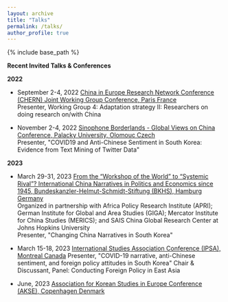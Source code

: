 ```yaml
---
layout: archive
title: "Talks"
permalink: /talks/
author_profile: true
---
```


{% include base_path %}

**Recent Invited Talks & Conferences**

**2022**

- September 2-4, 2022 [China in Europe Research Network Conference (CHERN) Joint Working Group Conference, Paris France](https://china-in-europe.net/chern-joint-working-group-conference-in-september-2022-at-inalco-paris/)   
Presenter, Working Group 4: Adaptation strategy II: Researchers on doing research on/with China

- November 2-4, 2022 [Sinophone Borderlands - Global Views on China Conference, Palacky University, Olomouc Czech](https://sinofon.cz/surveys/)  
Presenter, "COVID19 and Anti-Chinese Sentiment in South Korea: Evidence from Text Mining of Twitter Data"

**2023**

- March 29-31, 2023 [From the “Workshop of the World” to “Systemic Rival”? International China Narratives in Politics and Economics since 1945, Bundeskanzler-Helmut-Schmidt-Stiftung (BKHS), Hamburg Germany](https://www.helmut-schmidt.de/en/)   
Organized in partnership with Africa Policy Research Institute (APRI); German Institute for Global and Area Studies (GIGA); Mercator Institute for China Studies (MERICS); and SAIS China Global Research Center at Johns Hopkins University     
Presenter, "Changing China Narratives in South Korea"

- March 15-18, 2023 [International Studies Association Conference (IPSA), Montreal Canada](https://www.isanet.org/Conferences/ISA2023)
Presenter, "COVID-19 narrative, anti-Chinese sentiment, and foreign policy attitudes in South Korea"
Chair & Discussant, Panel: Conducting Foreign Policy in East Asia

- June, 2023 [Association for Korean Studies in Europe Conference (AKSE), Copenhagen Denmark](https://www.koreanstudies.eu/conferences/31st-akse-conference-copenhagen-denmark-22nd-25th-june-2023/)
